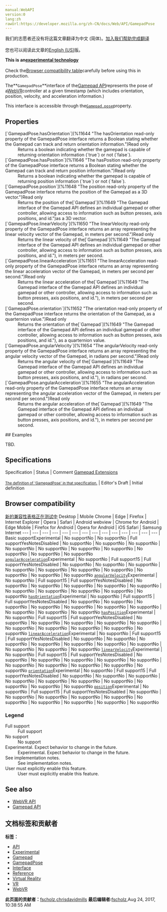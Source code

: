 ```yaml
---
manual:WebAPI
version:0
lang:zh
rawUrl:https://developer.mozilla.org/zh-CN/docs/Web/API/GamepadPose
---
```




<bdi>我们的志愿者还没有将这篇文章翻译为<bdi>中文 (简体)</bdi>。[加入我们帮助完成翻译](%11640 "")<br></br>您也可以阅读此文章的[English (US)](%11641 "")版。</bdi>






**This is an[experimental technology](%3404 "")**<br></br>Check the[Browser compatibility table](%11642 "")carefully before using this in production.





The**`GamepadPose`**interface of the[Gamepad API](%11610 "")represents the pose of a[WebVR](%6396 "")controller at a given timestamp (which includes orientation, position, velocity, and acceleration information.)



This interface is accessible through the[`Gamepad.pose`](%11643 "The pose read-only property of the Gamepad interface returns a GamepadPose object representing the pose information associated with a WebVR controller (e.g. its position and orientation in 3D space).")property.


## Properties<a name="Properties"></a>
<dl><dt>[`GamepadPose.hasOrientation`](%11644 "The hasOrientation read-only property of the GamepadPose interface returns a Boolean stating whether the Gamepad can track and return orientation information.")Read only</dt><dd>Returns a boolean indicating whether the gamepad is capable of returning orientation information (`true`) or not (`false`).</dd><dt>[`GamepadPose.hasPosition`](%11646 "The hasPosition read-only property of the GamepadPose interface returns a Boolean stating whether the Gamepad can track and return position information.")Read only</dt><dd>Returns a boolean indicating whether the gamepad is capable of returning position information (`true`) or not (`false`).</dd><dt>[`GamepadPose.position`](%11648 "The position read-only property of the GamepadPose interface returns the position of the Gamepad as a 3D vector.")Read only</dt><dd>Returns the position of the[`Gamepad`](%11649 "The Gamepad interface of the Gamepad API defines an individual gamepad or other controller, allowing access to information such as button presses, axis positions, and id.")as a 3D vector.</dd><dt>[`GamepadPose.linearVelocity`](%11650 "The linearVelocity read-only property of the GamepadPose interface returns an array representing the linear velocity vector of the Gamepad, in meters per second.")Read only</dt><dd>Returns the linear velocity of the[`Gamepad`](%11649 "The Gamepad interface of the Gamepad API defines an individual gamepad or other controller, allowing access to information such as button presses, axis positions, and id."), in meters per second.</dd><dt>[`GamepadPose.linearAcceleration`](%11651 "The linearAcceleration read-only property of the GamepadPose interface returns an array representing the linear acceleration vector of the Gamepad, in meters per second per second.")Read only</dt><dd>Returns the linear acceleration of the[`Gamepad`](%11649 "The Gamepad interface of the Gamepad API defines an individual gamepad or other controller, allowing access to information such as button presses, axis positions, and id."), in meters per second per second.</dd><dt>[`GamepadPose.orientation`](%11652 "The orientation read-only property of the GamepadPose interface returns the orientation of the Gamepad, as a quarternion value.")Read only</dt><dd>Returns the orientation of the[`Gamepad`](%11649 "The Gamepad interface of the Gamepad API defines an individual gamepad or other controller, allowing access to information such as button presses, axis positions, and id."), as a quarternion value.</dd><dt>[`GamepadPose.angularVelocity`](%11654 "The angularVelocity read-only property of the GamepadPose interface returns an array representing the angular velocity vector of the Gamepad, in radians per second.")Read only</dt><dd>Returns the angular velocity of the[`Gamepad`](%11649 "The Gamepad interface of the Gamepad API defines an individual gamepad or other controller, allowing access to information such as button presses, axis positions, and id."), in radians per second.</dd><dt>[`GamepadPose.angularAcceleration`](%11655 "The angularAcceleration read-only property of the GamepadPose interface returns an array representing the angular acceleration vector of the Gamepad, in meters per second per second.")Read only</dt><dd>Returns the angular acceleration of the[`Gamepad`](%11649 "The Gamepad interface of the Gamepad API defines an individual gamepad or other controller, allowing access to information such as button presses, axis positions, and id."), in meters per second per second.</dd></dl>
## Examples<a name="Examples"></a>


TBD.


## Specifications<a name="Specifications"></a>
Specification | Status | Comment 
[Gamepad Extensions<br></br><small>The definition of &#39;GamepadPose&#39; in that specification.</small>](%11656 "") | Editor&#39;s Draft | Initial definition 


## Browser compatibility<a name="Browser_compatibility"></a>
[新的兼容性表格正在测试中<i></i>](%3360 "")
<abbr>Desktop<i></i></abbr> | <abbr>Mobile<i></i></abbr> 
<abbr>Chrome<i></i></abbr> | <abbr>Edge<i></i></abbr> | <abbr>Firefox<i></i></abbr> | <abbr>Internet Explorer<i></i></abbr> | <abbr>Opera<i></i></abbr> | <abbr>Safari<i></i></abbr> | <abbr>Android webview<i></i></abbr> | <abbr>Chrome for Android<i></i></abbr> | <abbr>Edge Mobile<i></i></abbr> | <abbr>Firefox for Android<i></i></abbr> | <abbr>Opera for Android<i></i></abbr> | <abbr>iOS Safari<i></i></abbr> | <abbr>Samsung Internet<i></i></abbr> 
 ---  |  ---  |  ---  |  ---  |  ---  |  ---  |  ---  |  ---  |  ---  |  ---  |  ---  |  ---  |  ---  |  ---  | 
Basic support<abbr>Experimental<i></i></abbr> | <abbr>No support</abbr>No | <abbr>No support</abbr>No | <abbr>Full support</abbr>Yes<abbr>Notes<i></i></abbr><abbr>Disabled<i></i></abbr> | <abbr>No support</abbr>No | <abbr>No support</abbr>No | <abbr>No support</abbr>No | <abbr>No support</abbr>No | <abbr>No support</abbr>No | <abbr>No support</abbr>No | <abbr>No support</abbr>No | <abbr>No support</abbr>No | <abbr>No support</abbr>No | <abbr>No support</abbr>No 
[`angularAcceleration`](%11660 "")<abbr>Experimental<i></i></abbr> | <abbr>No support</abbr>No | <abbr>Full support</abbr>15 | <abbr>Full support</abbr>Yes<abbr>Notes<i></i></abbr><abbr>Disabled<i></i></abbr> | <abbr>No support</abbr>No | <abbr>No support</abbr>No | <abbr>No support</abbr>No | <abbr>No support</abbr>No | <abbr>No support</abbr>No | <abbr>No support</abbr>No | <abbr>No support</abbr>No | <abbr>No support</abbr>No | <abbr>No support</abbr>No | <abbr>No support</abbr>No 
[`angularVelocity`](%11664 "")<abbr>Experimental<i></i></abbr> | <abbr>No support</abbr>No | <abbr>Full support</abbr>15 | <abbr>Full support</abbr>Yes<abbr>Notes<i></i></abbr><abbr>Disabled<i></i></abbr> | <abbr>No support</abbr>No | <abbr>No support</abbr>No | <abbr>No support</abbr>No | <abbr>No support</abbr>No | <abbr>No support</abbr>No | <abbr>No support</abbr>No | <abbr>No support</abbr>No | <abbr>No support</abbr>No | <abbr>No support</abbr>No | <abbr>No support</abbr>No 
[`hasOrientation`](%11667 "")<abbr>Experimental<i></i></abbr> | <abbr>No support</abbr>No | <abbr>Full support</abbr>15 | <abbr>Full support</abbr>Yes<abbr>Notes<i></i></abbr><abbr>Disabled<i></i></abbr> | <abbr>No support</abbr>No | <abbr>No support</abbr>No | <abbr>No support</abbr>No | <abbr>No support</abbr>No | <abbr>No support</abbr>No | <abbr>No support</abbr>No | <abbr>No support</abbr>No | <abbr>No support</abbr>No | <abbr>No support</abbr>No | <abbr>No support</abbr>No 
[`hasPosition`](%11669 "")<abbr>Experimental<i></i></abbr> | <abbr>No support</abbr>No | <abbr>Full support</abbr>15 | <abbr>Full support</abbr>Yes<abbr>Notes<i></i></abbr><abbr>Disabled<i></i></abbr> | <abbr>No support</abbr>No | <abbr>No support</abbr>No | <abbr>No support</abbr>No | <abbr>No support</abbr>No | <abbr>No support</abbr>No | <abbr>No support</abbr>No | <abbr>No support</abbr>No | <abbr>No support</abbr>No | <abbr>No support</abbr>No | <abbr>No support</abbr>No 
[`linearAcceleration`](%11673 "")<abbr>Experimental<i></i></abbr> | <abbr>No support</abbr>No | <abbr>Full support</abbr>15 | <abbr>Full support</abbr>Yes<abbr>Notes<i></i></abbr><abbr>Disabled<i></i></abbr> | <abbr>No support</abbr>No | <abbr>No support</abbr>No | <abbr>No support</abbr>No | <abbr>No support</abbr>No | <abbr>No support</abbr>No | <abbr>No support</abbr>No | <abbr>No support</abbr>No | <abbr>No support</abbr>No | <abbr>No support</abbr>No | <abbr>No support</abbr>No 
[`linearVelocity`](%11678 "")<abbr>Experimental<i></i></abbr> | <abbr>No support</abbr>No | <abbr>Full support</abbr>15 | <abbr>Full support</abbr>Yes<abbr>Notes<i></i></abbr><abbr>Disabled<i></i></abbr> | <abbr>No support</abbr>No | <abbr>No support</abbr>No | <abbr>No support</abbr>No | <abbr>No support</abbr>No | <abbr>No support</abbr>No | <abbr>No support</abbr>No | <abbr>No support</abbr>No | <abbr>No support</abbr>No | <abbr>No support</abbr>No | <abbr>No support</abbr>No 
[`orientation`](%11681 "")<abbr>Experimental<i></i></abbr> | <abbr>No support</abbr>No | <abbr>Full support</abbr>15 | <abbr>Full support</abbr>Yes<abbr>Notes<i></i></abbr><abbr>Disabled<i></i></abbr> | <abbr>No support</abbr>No | <abbr>No support</abbr>No | <abbr>No support</abbr>No | <abbr>No support</abbr>No | <abbr>No support</abbr>No | <abbr>No support</abbr>No | <abbr>No support</abbr>No | <abbr>No support</abbr>No | <abbr>No support</abbr>No | <abbr>No support</abbr>No 
[`position`](%11682 "")<abbr>Experimental<i></i></abbr> | <abbr>No support</abbr>No | <abbr>Full support</abbr>15 | <abbr>Full support</abbr>Yes<abbr>Notes<i></i></abbr><abbr>Disabled<i></i></abbr> | <abbr>No support</abbr>No | <abbr>No support</abbr>No | <abbr>No support</abbr>No | <abbr>No support</abbr>No | <abbr>No support</abbr>No | <abbr>No support</abbr>No | <abbr>No support</abbr>No | <abbr>No support</abbr>No | <abbr>No support</abbr>No | <abbr>No support</abbr>No 


### Legend<a name="Legend"></a>
<dl><dt><abbr>Full support</abbr></dt><dd>Full support</dd><dt><abbr>No support</abbr></dt><dd>No support</dd><dt><abbr>Experimental. Expect behavior to change in the future.<i></i></abbr></dt><dd>Experimental. Expect behavior to change in the future.</dd><dt><abbr>See implementation notes.<i></i></abbr></dt><dd>See implementation notes.</dd><dt><abbr>User must explicitly enable this feature.<i></i></abbr></dt><dd>User must explicitly enable this feature.</dd></dl>

## See also<a name="See_also"></a>

* [WebVR API](%6396 "")
* [Gamepad API](%11610 "")



## 文档标签和贡献者
**标签：**
* [API](%50 "")
* [Experimental](%3379 "")
* [Gamepad](%11626 "")
* [GamepadPose](%11683 "")
* [Interface](%3380 "")
* [Reference](%3381 "")
* [Virtual Reality](%11629 "")
* [VR](%11630 "")
* [WebVR](%11631 "")

**此页面的贡献者：**[fscholz](%60 ""),[chrisdavidmills](%3495 "")
**最后编辑者:**[fscholz](%60 ""),<time>Aug 24, 2017, 10:38:55 AM</time>


